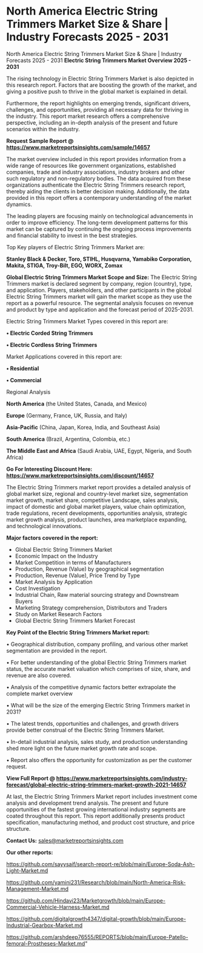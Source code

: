 # North America Electric String Trimmers Market Size & Share | Industry Forecasts 2025 - 2031
North America Electric String Trimmers Market Size & Share | Industry Forecasts 2025 - 2031
<Strong> Electric String Trimmers Market Overview 2025 - 2031</strong>

The rising technology in Electric String Trimmers Market is also depicted in this research report. Factors that are boosting the growth of the market, and giving a positive push to thrive in the global market is explained in detail.

Furthermore, the report highlights on emerging trends, significant drivers, challenges, and opportunities, providing all necessary data for thriving in the industry. This report market research offers a comprehensive perspective, including an in-depth analysis of the present and future scenarios within the industry.

<strong>Request Sample Report @ <a href=https://www.marketreportsinsights.com/sample/14657>https://www.marketreportsinsights.com/sample/14657</a></strong>

The market overview included in this report provides information from a wide range of resources like government organizations, established companies, trade and industry associations, industry brokers and other such regulatory and non-regulatory bodies. The data acquired from these organizations authenticate the Electric String Trimmers research report, thereby aiding the clients in better decision making. Additionally, the data provided in this report offers a contemporary understanding of the market dynamics.

The leading players are focusing mainly on technological advancements in order to improve efficiency. The long-term development patterns for this market can be captured by continuing the ongoing process improvements and financial stability to invest in the best strategies.

Top Key players of Electric String Trimmers Market are:

<strong>Stanley Black & Decker, Toro, STIHL, Husqvarna, Yamabiko Corporation, Makita, STIGA, Troy-Bilt, EGO, WORX, Zomax</strong>

<strong><b>Global Electric String Trimmers Market Scope and Size:</b></strong>
The Electric String Trimmers market is declared segment by company, region (country), type, and application. Players, stakeholders, and other participants in the global Electric String Trimmers market will gain the market scope as they use the report as a powerful resource. The segmental analysis focuses on revenue and product by type and application and the forecast period of 2025-2031.

Electric String Trimmers Market Types covered in this report are:

<strong>• Electric Corded String Trimmers

• Electric Cordless String Trimmers</strong>

Market Applications covered in this report are:

<strong>• Residential

• Commercial</strong> 

Regional Analysis

<strong>North America</strong> (the United States, Canada, and Mexico)

<strong>Europe</strong> (Germany, France, UK, Russia, and Italy)

<strong>Asia-Pacific</strong> (China, Japan, Korea, India, and Southeast Asia)

<strong>South America</strong> (Brazil, Argentina, Colombia, etc.)

<strong>The Middle East and Africa</strong> (Saudi Arabia, UAE, Egypt, Nigeria, and South Africa)

<strong>Go For Interesting Discount Here: <a href=https://www.marketreportsinsights.com/discount/14657>https://www.marketreportsinsights.com/discount/14657</a></strong>

The Electric String Trimmers market report provides a detailed analysis of global market size, regional and country-level market size, segmentation market growth, market share, competitive Landscape, sales analysis, impact of domestic and global market players, value chain optimization, trade regulations, recent developments, opportunities analysis, strategic market growth analysis, product launches, area marketplace expanding, and technological innovations.

<strong><b>Major factors covered in the report:</b></strong>
<ul>
  <li>Global Electric String Trimmers Market </li>
  <li>Economic Impact on the Industry</li>
  <li>Market Competition in terms of Manufacturers</li>
  <li>Production, Revenue (Value) by geographical segmentation</li>
  <li>Production, Revenue (Value), Price Trend by Type</li>
  <li>Market Analysis by Application</li>
  <li>Cost Investigation</li>
  <li>Industrial Chain, Raw material sourcing strategy and Downstream Buyers</li>
  <li>Marketing Strategy comprehension, Distributors and Traders</li>
  <li>Study on Market Research Factors</li>
  <li>Global Electric String Trimmers Market Forecast</li>
</ul>

<strong><b>Key Point of the Electric String Trimmers Market report:</b></strong>

• Geographical distribution, company profiling, and various other market segmentation are provided in the report.

• For better understanding of the global Electric String Trimmers market status, the accurate market valuation which comprises of size, share, and revenue are also covered.

• Analysis of the competitive dynamic factors better extrapolate the complete market overview

• What will be the size of the emerging Electric String Trimmers market in 2031?

• The latest trends, opportunities and challenges, and growth drivers provide better construal of the Electric String Trimmers Market.

• In-detail industrial analysis, sales study, and production understanding shed more light on the future market growth rate and scope.

• Report also offers the opportunity for customization as per the customer request.

<strong><b>View Full Report @ <a href=https://www.marketreportsinsights.com/industry-forecast/global-electric-string-trimmers-market-growth-2021-14657>https://www.marketreportsinsights.com/industry-forecast/global-electric-string-trimmers-market-growth-2021-14657</a></b></strong>


At last, the Electric String Trimmers Market report includes investment come analysis and development trend analysis. The present and future opportunities of the fastest growing international industry segments are coated throughout this report. This report additionally presents product specification, manufacturing method, and product cost structure, and price structure.

<strong>Contact Us:</strong>
sales@marketreportsinsights.com

<strong>Our other reports:</strong>

<a href=https://github.com/sayysaif/search-report-re/blob/main/Europe-Soda-Ash-Light-Market.md>https://github.com/sayysaif/search-report-re/blob/main/Europe-Soda-Ash-Light-Market.md</a>

<a href=https://github.com/yamini231/Research/blob/main/North-America-Risk-Management-Market.md>https://github.com/yamini231/Research/blob/main/North-America-Risk-Management-Market.md</a>

<a href=https://github.com/Hindavi23/Marketgrowth/blob/main/Europe-Commercial-Vehicle-Harness-Market.md>https://github.com/Hindavi23/Marketgrowth/blob/main/Europe-Commercial-Vehicle-Harness-Market.md</a>

<a href=https://github.com/digitalgrowth4347/digital-growth/blob/main/Europe-Industrial-Gearbox-Market.md>https://github.com/digitalgrowth4347/digital-growth/blob/main/Europe-Industrial-Gearbox-Market.md</a>

<a href=https://github.com/arshdeep76555/REPORTS/blob/main/Europe-Patello-femoral-Prostheses-Market.md>https://github.com/arshdeep76555/REPORTS/blob/main/Europe-Patello-femoral-Prostheses-Market.md</a>"
